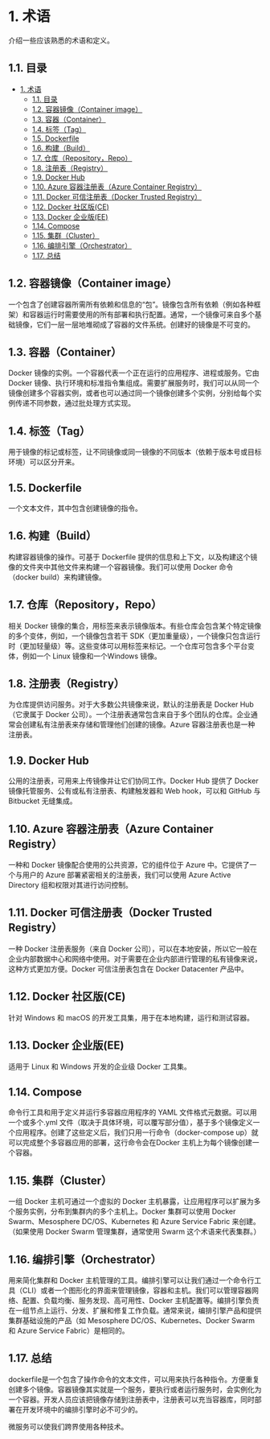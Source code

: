 # 1. 术语

介绍一些应该熟悉的术语和定义。

## 1.1. 目录

<!-- TOC -->

- [1. 术语](#1-%E6%9C%AF%E8%AF%AD)
    - [1.1. 目录](#11-%E7%9B%AE%E5%BD%95)
    - [1.2. 容器镜像（Container image）](#12-%E5%AE%B9%E5%99%A8%E9%95%9C%E5%83%8F%EF%BC%88container-image%EF%BC%89)
    - [1.3. 容器（Container）](#13-%E5%AE%B9%E5%99%A8%EF%BC%88container%EF%BC%89)
    - [1.4. 标签（Tag）](#14-%E6%A0%87%E7%AD%BE%EF%BC%88tag%EF%BC%89)
    - [1.5. Dockerfile](#15-dockerfile)
    - [1.6. 构建（Build）](#16-%E6%9E%84%E5%BB%BA%EF%BC%88build%EF%BC%89)
    - [1.7. 仓库（Repository，Repo）](#17-%E4%BB%93%E5%BA%93%EF%BC%88repository%EF%BC%8Crepo%EF%BC%89)
    - [1.8. 注册表（Registry）](#18-%E6%B3%A8%E5%86%8C%E8%A1%A8%EF%BC%88registry%EF%BC%89)
    - [1.9. Docker Hub](#19-docker-hub)
    - [1.10. Azure 容器注册表（Azure Container Registry）](#110-azure-%E5%AE%B9%E5%99%A8%E6%B3%A8%E5%86%8C%E8%A1%A8%EF%BC%88azure-container-registry%EF%BC%89)
    - [1.11. Docker 可信注册表（Docker Trusted Registry）](#111-docker-%E5%8F%AF%E4%BF%A1%E6%B3%A8%E5%86%8C%E8%A1%A8%EF%BC%88docker-trusted-registry%EF%BC%89)
    - [1.12. Docker 社区版(CE)](#112-docker-%E7%A4%BE%E5%8C%BA%E7%89%88ce)
    - [1.13. Docker 企业版(EE)](#113-docker-%E4%BC%81%E4%B8%9A%E7%89%88ee)
    - [1.14. Compose](#114-compose)
    - [1.15. 集群（Cluster）](#115-%E9%9B%86%E7%BE%A4%EF%BC%88cluster%EF%BC%89)
    - [1.16. 编排引擎（Orchestrator）](#116-%E7%BC%96%E6%8E%92%E5%BC%95%E6%93%8E%EF%BC%88orchestrator%EF%BC%89)
    - [1.17. 总结](#117-%E6%80%BB%E7%BB%93)

<!-- /TOC -->

## 1.2. 容器镜像（Container image）

一个包含了创建容器所需所有依赖和信息的“包”。镜像包含所有依赖（例如各种框架）和容器运行时需要使用的所有部署和执行配置。通常，一个镜像可来自多个基础镜像，它们一层一层地堆砌成了容器的文件系统。创建好的镜像是不可变的。

## 1.3. 容器（Container）

Docker 镜像的实例。一个容器代表一个正在运行的应用程序、进程或服务。它由Docker 镜像、执行环境和标准指令集组成。需要扩展服务时，我们可以从同一个镜像创建多个容器实例，或者也可以通过同一个镜像创建多个实例，分别给每个实例传递不同参数，通过批处理方式实现。

## 1.4. 标签（Tag）

用于镜像的标记或标签，让不同镜像或同一镜像的不同版本（依赖于版本号或目标环境）可以区分开来。

## 1.5. Dockerfile

一个文本文件，其中包含创建镜像的指令。

## 1.6. 构建（Build）

构建容器镜像的操作。可基于 Dockerfile 提供的信息和上下文，以及构建这个镜像的文件夹中其他文件来构建一个容器镜像。我们可以使用 Docker 命令（docker build）来构建镜像。

## 1.7. 仓库（Repository，Repo）

相关 Docker 镜像的集合，用标签来表示镜像版本。有些仓库会包含某个特定镜像的多个变体，例如，一个镜像包含若干 SDK（更加重量级），一个镜像只包含运行时（更加轻量级）等。这些变体可以用标签来标记。一个仓库可包含多个平台变体，例如一个 Linux 镜像和一个Windows 镜像。

## 1.8. 注册表（Registry）

为仓库提供访问服务。对于大多数公共镜像来说，默认的注册表是 Docker Hub（它隶属于 Docker 公司）。一个注册表通常包含来自于多个团队的仓库。企业通常会创建私有注册表来存储和管理他们创建的镜像。Azure 容器注册表也是一种注册表。

## 1.9. Docker Hub

公用的注册表，可用来上传镜像并让它们协同工作。Docker Hub 提供了 Docker 镜像托管服务、公有或私有注册表、构建触发器和 Web hook，可以和 GitHub 与 Bitbucket 无缝集成。

## 1.10. Azure 容器注册表（Azure Container Registry）

一种和 Docker 镜像配合使用的公共资源，它的组件位于 Azure 中。它提供了一个与用户的 Azure 部署紧密相关的注册表，我们可以使用 Azure Active Directory 组和权限对其进行访问控制。

## 1.11. Docker 可信注册表（Docker Trusted Registry）

一种 Docker 注册表服务（来自 Docker 公司），可以在本地安装，所以它一般在企业内部数据中心和网络中使用。对于需要在企业内部进行管理的私有镜像来说，这种方式更加方便。Docker 可信注册表包含在 Docker Datacenter 产品中。

## 1.12. Docker 社区版(CE)

针对 Windows 和 macOS 的开发工具集，用于在本地构建，运行和测试容器。

## 1.13. Docker 企业版(EE)

适用于 Linux 和 Windows 开发的企业级 Docker 工具集。

## 1.14. Compose

命令行工具和用于定义并运行多容器应用程序的 YAML 文件格式元数据。可以用一个或多个.yml 文件（取决于具体环境，可以覆写部分值），基于多个镜像定义一个应用程序。创建了这些定义后，我们只用一行命令（docker-compose up）就可以完成整个多容器应用的部署，这行命令会在Docker 主机上为每个镜像创建一个容器。

## 1.15. 集群（Cluster）

一组 Docker 主机可通过一个虚拟的 Docker 主机暴露，让应用程序可以扩展为多个服务实例，分布到集群内的多个主机上。Docker 集群可以使用 Docker Swarm、Mesosphere DC/OS、Kubernetes 和 Azure Service Fabric 来创建。（如果使用 Docker Swarm 管理集群，通常使用 Swarm 这个术语来代表集群。）

## 1.16. 编排引擎（Orchestrator）

用来简化集群和 Docker 主机管理的工具。编排引擎可以让我们通过一个命令行工具（CLI）或者一个图形化的界面来管理镜像，容器和主机。我们可以管理容器网络、配置、负载均衡、服务发现、高可用性、Docker 主机配置等。编排引擎负责在一组节点上运行、分发、扩展和修复工作负载。通常来说，编排引擎产品和提供集群基础设施的产品（如 Mesosphere DC/OS、Kubernetes、Docker Swarm 和 Azure Service Fabric）是相同的。

## 1.17. 总结

dockerfile是一个包含了操作命令的文本文件，可以用来执行各种指令。方便重复创建多个镜像。容器镜像其实就是一个服务，要执行或者运行服务时，会实例化为一个容器。开发人员应该把镜像存储到注册表中，注册表可以充当容器库，同时部署在开发环境中的编排引擎时必不可少的。

微服务可以使我们跨界使用各种技术。